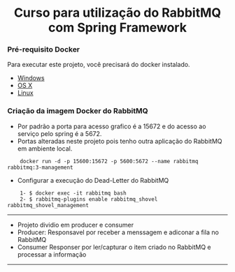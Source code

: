 <h1 align="center">Curso para utilização do RabbitMQ com Spring Framework </h1>

### Pré-requisito Docker

Para executar este projeto, você precisará do docker instalado.

* [Windows](https://docs.docker.com/windows/started)
* [OS X](https://docs.docker.com/mac/started/)
* [Linux](https://docs.docker.com/linux/started/)

### Criação da imagem Docker do RabbitMQ

- Por padrão a porta para acesso grafico é a 15672 e do acesso ao serviço pelo spring é a 5672.
- Portas alteradas neste projeto pois tenho outra aplicação do RabbitMQ em ambiente local.

```shell
    docker run -d -p 15600:15672 -p 5600:5672 --name rabbitmq rabbitmq:3-management
```

- Configurar a execução do Dead-Letter do RabbitMQ
  
```shell
    1- $ docker exec -it rabbitmq bash
    2- $ rabbitmq-plugins enable rabbitmq_shovel rabbitmq_shovel_management
```
------------------

- Projeto dividio em producer e consumer 
- Producer: Responsavel por receber a menssagem e adiconar a fila no RabbitMQ
- Consumer Responser por ler/capturar o item criado no RabbitMQ e processar a informação

------------------